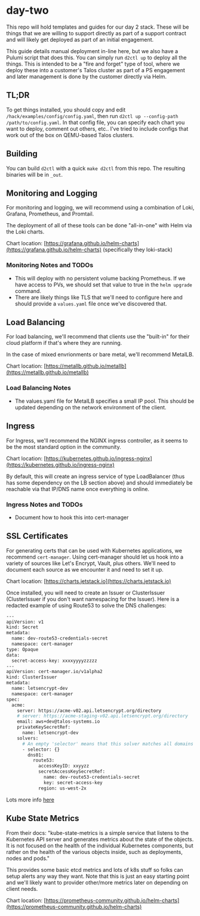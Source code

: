 # day-two

This repo will hold templates and guides for our day 2 stack.
These will be things that we are willing to support directly as part of a support contract and will likely get deployed as part of an initial engagement.

This guide details manual deployment in-line here, but we also have a Pulumi script that does this.
You can simply run `d2ctl up` to deploy all the things.
This is intended to be a "fire and forget" type of tool, where we deploy these into a customer's Talos cluster as part of a PS engagement and later management is done by the customer directly via Helm.

## TL;DR

To get things installed, you should copy and edit `/hack/examples/config/config.yaml`, then run `d2ctl up --config-path /path/to/config.yaml`.
In that config file, you can specify each chart you want to deploy, comment out others, etc..
I've tried to include configs that work out of the box on QEMU-based Talos clusters.

## Building

You can build `d2ctl` with a quick `make d2ctl` from this repo.
The resulting binaries will be in `_out`.

## Monitoring and Logging

For monitoring and logging, we will recommend using a combination of Loki, Grafana, Prometheus, and Promtail.

The deployment of all of these tools can be done "all-in-one" with Helm via the Loki charts.

Chart location: [https://grafana.github.io/helm-charts](https://grafana.github.io/helm-charts) (specifically they loki-stack)

### Monitoring Notes and TODOs

- This will deploy with no persistent volume backing Prometheus.
  If we have access to PVs, we should set that value to true in the `helm upgrade` command.
- There are likely things like TLS that we'll need to configure here and should provide a `values.yaml` file once we've discovered that.

## Load Balancing

For load balancing, we'll recommend that clients use the "built-in" for their cloud platform if that's where they are running.

In the case of mixed envrionments or bare metal, we'll recommend MetalLB.

Chart location: [https://metallb.github.io/metallb](https://metallb.github.io/metallb)

### Load Balancing Notes

- The values.yaml file for MetalLB specifies a small IP pool.
  This should be updated depending on the network environment of the client.

## Ingress

For Ingress, we'll recommend the NGINX ingress controller, as it seems to be the most standard option in the community.

Chart location: [https://kubernetes.github.io/ingress-nginx](https://kubernetes.github.io/ingress-nginx)

By default, this will create an ingress service of type LoadBalancer (thus has some dependency on the LB section above) and should immediately be reachable via that IP/DNS name once everything is online.

### Ingress Notes and TODOs

- Document how to hook this into cert-manager

## SSL Certificates

For generating certs that can be used with Kubernetes applications, we recommend `cert-manager`.
Using cert-manager should let us hook into a variety of sources like Let's Encrypt, Vault, plus others.
We'll need to document each source as we encounter it and need to set it up.

Chart location: [https://charts.jetstack.io](https://charts.jetstack.io)

Once installed, you will need to create an Issuer or ClusterIssuer (ClusterIssuer if you don't want namespacing for the Issuer).
Here is a redacted example of using Route53 to solve the DNS challenges:

```bash
---
apiVersion: v1
kind: Secret
metadata:
  name: dev-route53-credentials-secret
  namespace: cert-manager
type: Opaque
data:
  secret-access-key: xxxxyyyyzzzzz
---
apiVersion: cert-manager.io/v1alpha2
kind: ClusterIssuer
metadata:
  name: letsencrypt-dev
  namespace: cert-manager
spec:
  acme:
    server: https://acme-v02.api.letsencrypt.org/directory
    # server: https://acme-staging-v02.api.letsencrypt.org/directory
    email: aws+dev@talos-systems.io
    privateKeySecretRef:
      name: letsencrypt-dev
    solvers:
      # An empty 'selector' means that this solver matches all domains
      - selector: {}
        dns01:
          route53:
            accessKeyID: xxyyzz
            secretAccessKeySecretRef:
              name: dev-route53-credentials-secret
              key: secret-access-key
            region: us-west-2x
```

Lots more info [here](https://cert-manager.io/docs/configuration/acme/dns01/route53)

## Kube State Metrics

From their docs: "kube-state-metrics is a simple service that listens to the Kubernetes API server and generates metrics about the state of the objects.
It is not focused on the health of the individual Kubernetes components, but rather on the health of the various objects inside, such as deployments, nodes and pods."

This provides some basic etcd metrics and lots of k8s stuff so folks can setup alerts any way they want.
Note that this is just an easy starting point and we'll likely want to provider other/more metrics later on depending on client needs.

Chart location: [https://prometheus-community.github.io/helm-charts](https://prometheus-community.github.io/helm-charts)
